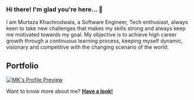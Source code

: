 ### Hi there! I'm glad you're here... 👋

I am Murtaza Khachrodwala, a Software Engineer, Tech enthusiast, always keen to take new challenges that makes my skills strong and always keep me motivated towards my goal. My objective is to achieve high career growth through a continuous learning process, keeping myself dynamic, visionary and competitive with the changing scenario of the world.

## Portfolio

[![MK's Profile Preview](https://firebasestorage.googleapis.com/v0/b/murtaza-k.appspot.com/o/preview.png?alt=media&token=fb384aa6-5331-4d82-8efc-be8f29c30627)](https://murtaza-k.web.app/)

Want to know more about me? **[Have a look!](https://murtaza-k.web.app/)**


